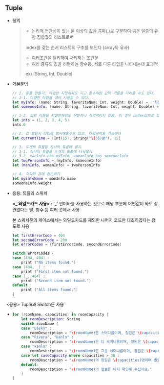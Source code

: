 ## Tuple

* 정의 

  > - 논리적 연관성이 있는 둘 이상의 값을 콤마(,)로 구분하여 묶은 일종의 유한 집합값의 리스트로써
  >
  > ​        index를 갖는 순서 리스트의 구조를 보인다 (array와 유사)
  >
  > - 여러조건을 달리하여 처리하는 조건문
  > - 여러 종류의 값을 리턴하는 함수등, 서로 다른 타입을 나타내는데 효과적
  >
  > ​       ex) (String, Int, Double)



* 기본문법

  ```swift
  // 1. 튜플 만들기, 타입만 지정해줘도 되고 함수처럼 값의 이름을 지어줄 수도 있다.
  // 1-1. 다양한 타입을 섞어 사용할 수 있다.
  let myInfo: (name: String, favoriteNum: Int, weight: Double) = ("최정훈", 7, 53.5)
  let someoneInfo: (name: String, favoriteNum: Int, weight: Double) = ("한그림", 12, 51.6)

  // 1-2. 값의 이름을 지정안해줘도 무방하나 직관적이지 않음, 이 경우 index값으로 접근가능
  let ints = (1, 2, 3, 4, 5)
  ints.0

  // 2. 값 할당시 타입을 명시해줄수도 있고, 타입생략도 가능하다
  let currentTime = (Int(15), String("\(35)분"), 15)

  // 3. 두개의 튜플을 하나의 튜플에 묶기
  // 3-1. 하나의 튜플을 두개의 튜플에 나눠넣기
  // 3-2. manInfo has myInfo, womanInfo has someoneInfo
  let twoPersonInfo = (myInfo, someoneInfo)
  let (manInfo, womanInfo) = twoPersonInfo

  // 4. 각각의 값에 접근하기
  let myinfoName = manInfo.name
  someoneInfo.weight
  ```



* 응용: 튜플과 스위치

  **<_ 와일드카드 사용>**  : '_' 언더바를 사용하는 것으로 해당 부분에 어떤값이 와도 상관없다는 말, 함수 등 여러 곳에서 사용

   본 스위치문의 케이스에서는 와일드카드를 제외한 나머지 코드만 대조하겠다는 용도로 사용

  ```swift
  let firstErrorCode = 404
  let secondErrorCode = 200
  let errorCodes = (firstErrorCode, secondErrorCode)

  switch errorCodes {
  case (404, 404) :
      print ("No items found.")
  case (404, _) :
      print ("First item not found.")
  case (_, 404) :
      print ("Second item not found.")
  default :
      print ("All tiems found.")
  }
  ```



​       <응용>  Tuple과 Switch문 사용

* ```swift
  for (roomName, capacities) in roomCapacity {
      let roomDescription: String
      switch roomName {
      case "Basky" :
          roomDescription = "\(roomName)은 스터디룸이며, 정원은 \(capacities)명입니다."
      case "Rivera", "kanlo" :
          roomDescription = "\(roomName)은 티 세미나룸이며, 정원은 \(capacities)명입니다."
      case "kanlo" :
          roomDescription = "\(roomName)은 그룹 세미나룸이며, 정원은 \(capacities)명입니다."
      case let caseCapacity where capacities > 30 :
          roomDescription = "\(roomName)의 정원은 \(capacities)명이며 별도의 사용신청이 필요합니다."
      default:
          roomDescription = "\(roomName)의 정보를 다시 확인해 주십시요."
      }
  }
  ```

  ​

